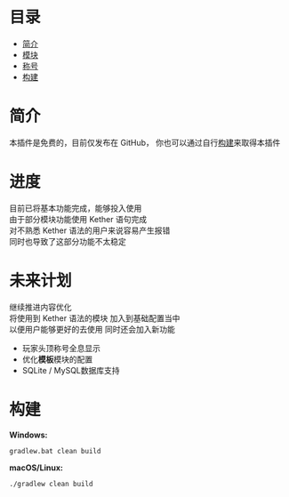 # 目录
- [简介](#description)
- [模块](#module)
- [称号](#title)
- [构建](#build)

# <strong id="description">简介</strong>

本插件是免费的，目前仅发布在 GitHub， 你也可以通过自行[构建](#build)来取得本插件

# <strong id="module">进度</strong>

目前已将基本功能完成，能够投入使用<br>
由于部分模块功能使用 Kether 语句完成<br>
对不熟悉 Kether 语法的用户来说容易产生报错<br>
同时也导致了这部分功能不太稳定<br>

# <strong id="title">未来计划</strong>

继续推进内容优化<br>
将使用到 Kether 语法的模块 加入到基础配置当中<br>
以便用户能够更好的去使用
同时还会加入新功能

- 玩家头顶称号全息显示
- 优化**模板**模块的配置
- SQLite / MySQL数据库支持

# <strong id="build">构建</strong>

**Windows:**

```
gradlew.bat clean build
```

**macOS/Linux:**

```
./gradlew clean build
```
